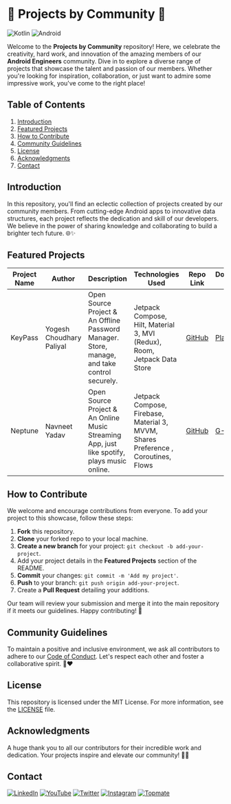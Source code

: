 # 🚀 Projects by Community 🌟

![Kotlin](https://img.shields.io/badge/Kotlin-1A6ED3?style=for-the-badge&logo=kotlin&logoColor=white)
![Android](https://img.shields.io/badge/Android-3DDC84?style=for-the-badge&logo=android&logoColor=white)


Welcome to the **Projects by Community** repository! Here, we celebrate the creativity, hard work, and innovation of the amazing members of our **Android Engineers** community. Dive in to explore a diverse range of projects that showcase the talent and passion of our members. Whether you're looking for inspiration, collaboration, or just want to admire some impressive work, you've come to the right place!



## Table of Contents

1. [Introduction](#introduction)
2. [Featured Projects](#featured-projects)
3. [How to Contribute](#how-to-contribute)
4. [Community Guidelines](#community-guidelines)
5. [License](#license)
6. [Acknowledgments](#acknowledgments)
7. [Contact](#contact)



## Introduction

In this repository, you'll find an eclectic collection of projects created by our community members. From cutting-edge Android apps to innovative data structures, each project reflects the dedication and skill of our developers. We believe in the power of sharing knowledge and collaborating to build a brighter tech future. 🌐✨



## Featured Projects

| Project Name | Author                   | Description                                                                                  | Technologies Used                                                                  | Repo Link | Download Link                                                                                 |
|--------------|--------------------------|----------------------------------------------------------------------------------------------|------------------------------------------------------------------------------------|-----------|-----------------------------------------------------------------------------------------------|
| KeyPass      | Yogesh Choudhary Paliyal | Open Source Project & An Offline Password Manager. Store, manage, and take control securely. | Jetpack Compose, Hilt, Material 3, MVI (Redux), Room, Jetpack Data Store           | [GitHub](https://github.com/yogeshpaliyal/KeyPass) | [PlayStore](https://play.google.com/store/apps/details?id=com.yogeshpaliyal.keypass)          |
| Neptune      | Navneet Yadav            | Open Source Project & An Online Music Streaming App, just like spotify, plays music online.  | Jetpack Compose, Firebase, Material 3, MVVM, Shares Preference , Coroutines, Flows | [GitHub](https://github.com/navneet851/spotify-clone-jetpack-compose) | [G-Drive](https://drive.google.com/file/d/1fFaSRDJ0lcOTYglQCBpepjVlQXGehy5E/view?usp=sharing) |


## How to Contribute

We welcome and encourage contributions from everyone. To add your project to this showcase, follow these steps:

1. **Fork** this repository.
2. **Clone** your forked repo to your local machine.
3. **Create a new branch** for your project: `git checkout -b add-your-project`.
4. Add your project details in the **Featured Projects** section of the README.
5. **Commit** your changes: `git commit -m 'Add my project'`.
6. **Push** to your branch: `git push origin add-your-project`.
7. Create a **Pull Request** detailing your additions.

Our team will review your submission and merge it into the main repository if it meets our guidelines. Happy contributing! 🎉



## Community Guidelines

To maintain a positive and inclusive environment, we ask all contributors to adhere to our [Code of Conduct](CODE_OF_CONDUCT.md). Let's respect each other and foster a collaborative spirit. 💬❤️



## License

This repository is licensed under the MIT License. For more information, see the [LICENSE](LICENSE) file.



## Acknowledgments

A huge thank you to all our contributors for their incredible work and dedication. Your projects inspire and elevate our community! 🙌👏



## Contact

[![LinkedIn](https://img.shields.io/badge/LinkedIn-0077B5?style=for-the-badge&logo=linkedin&logoColor=white)](https://linkedin.com/in/anandwana001)
[![YouTube](https://img.shields.io/badge/YouTube-FF0000?style=for-the-badge&logo=youtube&logoColor=white)](https://www.youtube.com/@anandwana001)
[![Twitter](https://img.shields.io/badge/Twitter-1DA1F2?style=for-the-badge&logo=twitter&logoColor=white)](https://twitter.com/akshay81844)
[![Instagram](https://img.shields.io/badge/Instagram-d62976?style=for-the-badge&logo=github&logoColor=white)](https://instagram.com/in/_akshay_nandwana)
[![Topmate](https://img.shields.io/badge/Topmate-FF0000?style=for-the-badge&logo=github&logoColor=white)](https://topmate.io/anandwana001)



